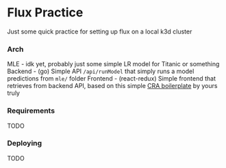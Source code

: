 # Flux Practice

Just some quick practice for setting up flux on a local k3d cluster

### Arch

MLE - idk yet, probably just some simple LR model for Titanic or something
Backend - (go) Simple API `/api/runModel` that simply runs a model predictions from `mle/` folder
Frontend - (react-redux) Simple frontend that retrieves from backend API, based on this simple [CRA boilerplate](https://github.com/akiyamasho/cra-boilerplate) by yours truly

### Requirements

TODO

### Deploying

TODO 